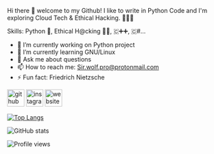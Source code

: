 Hi there 👋 welcome to my Github! I like to write in Python Code and I'm exploring Cloud Tech & Ethical Hacking. 🐍👨‍💻

Skills: Python 🐍, Ethical H@cking 👨‍💻, 🇨➕➕, 🇨#...

- 🔭 I’m currently working on Python project 
- 🌱 I’m currently learning GNU/Linux 
- 💬 Ask me about questions 
- 📫 How to reach me: Sir.wolf.pro@protonmail.com 
- ⚡ Fun fact: Friedrich Nietzsche 


[<img src='https://cdn.jsdelivr.net/npm/simple-icons@3.0.1/icons/github.svg' alt='github' height='40'>](https://github.com/Sir-wolf)  [<img src='https://cdn.jsdelivr.net/npm/simple-icons@3.0.1/icons/instagram.svg' alt='instagram' height='40'>](https://www.instagram.com/s1rwolf/)  [<img src='https://cdn.jsdelivr.net/npm/simple-icons@3.0.1/icons/icloud.svg' alt='website' height='40'>](https://fiveninedark.com/)  

[![Top Langs](https://github-readme-stats.vercel.app/api/top-langs/?username=Sir-wolf)](https://github.com/anuraghazra/github-readme-stats)

![GitHub stats](https://github-readme-stats.vercel.app/api?username=Sir-wolf&show_icons=true&count_private=true)  

![Profile views](https://gpvc.arturio.dev/Sir-wolf)  
